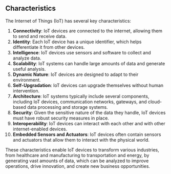 ## Characteristics 
The Internet of Things (IoT) has several key characteristics:

1. **Connectivity**: IoT devices are connected to the internet, allowing them to send and receive data.
2. **Identity**: Each IoT device has a unique identifier, which helps differentiate it from other devices.
3. **Intelligence**: IoT devices use sensors and software to collect and analyze data.
4. **Scalability**: IoT systems can handle large amounts of data and generate useful analysis.
5. **Dynamic Nature**: IoT devices are designed to adapt to their environment.
6. **Self-Upgradation**: IoT devices can upgrade themselves without human intervention.
7. **Architecture**: IoT systems typically include several components, including IoT devices, communication networks, gateways, and cloud-based data processing and storage systems.
8. **Security**: Given the sensitive nature of the data they handle, IoT devices must have robust security measures in place.
9. **Interoperability**: IoT devices can interact with each other and with other internet-enabled devices.
10. **Embedded Sensors and Actuators**: IoT devices often contain sensors and actuators that allow them to interact with the physical world.

These characteristics enable IoT devices to transform various industries, from healthcare and manufacturing to transportation and energy, by generating vast amounts of data, which can be analyzed to improve operations, drive innovation, and create new business opportunities.

